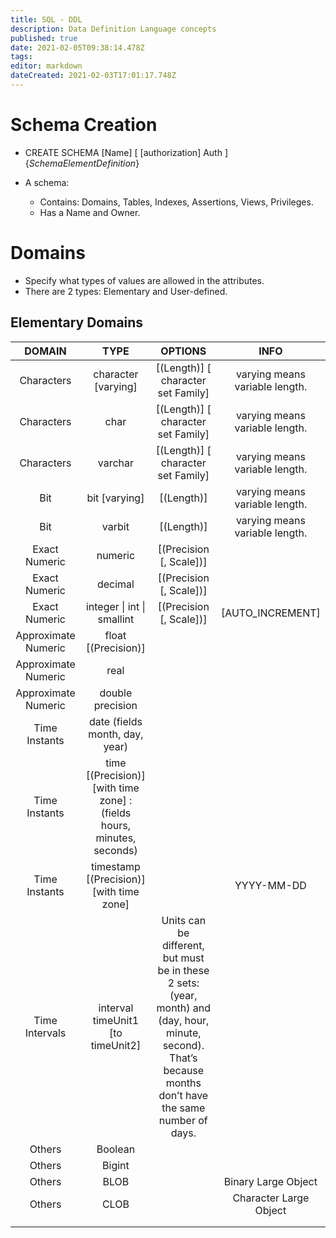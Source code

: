 ```yaml
---
title: SQL - DDL
description: Data Definition Language concepts
published: true
date: 2021-02-05T09:38:14.478Z
tags: 
editor: markdown
dateCreated: 2021-02-03T17:01:17.748Z
---
```


# Schema Creation

- CREATE SCHEMA [Name] [ [authorization] Auth ] {*SchemaElementDefinition*}

- A schema:
	- Contains: Domains, Tables, Indexes, Assertions, Views, Privileges.
	- Has a Name and Owner.

# Domains

- Specify what types of values are allowed in the attributes.
- There are 2 types: Elementary and User-defined.

## Elementary Domains

|            DOMAIN            	|                                  TYPE                                  	|                                                                              OPTIONS                                                                              	|               INFO               	|
|:----------------------------:	|:----------------------------------------------------------------------:	|:-----------------------------------------------------------------------------------------------------------------------------------------------------------------:	|:--------------------------------:	|
|    Characters 	|                          character [varying]                           	| [(Length)] [ character set Family]                                                                                                                                	| varying means variable   length. 	|
|          Characters          	|                                  char                                  	| [(Length)] [ character set Family]                                                                                                                                	| varying means variable   length. 	|
|          Characters          	|                                 varchar                                	| [(Length)] [ character set Family]                                                                                                                                	| varying means variable   length. 	|
|              Bit             	|                            bit   [varying]                             	| [(Length)]                                                                                                                                                        	| varying means variable   length. 	|
|              Bit             	|                                 varbit                                 	| [(Length)]                                                                                                                                                        	| varying means variable length.   	|
|         Exact Numeric        	|                                 numeric                                	| [(Precision [, Scale])]                                                                                                                                           	|                                  	|
|        Exact   Numeric       	|                                 decimal                                	| [(Precision [, Scale])]                                                                                                                                           	|                                  	|
|        Exact   Numeric       	|                      integer \| int \|   smallint                      	|                                                                      [(Precision [, Scale])]                                                                      	|         [AUTO_INCREMENT]         	|
|     Approximate   Numeric    	| float [(Precision)]                                                    	|                                                                                                                                                                   	|                                  	|
|     Approximate   Numeric    	| real                                                                   	|                                                                                                                                                                   	|                                  	|
|     Approximate   Numeric    	| double precision                                                       	|                                                                                                                                                                   	|                                  	|
|         Time Instants        	| date (fields month, day, year)                                         	|                                                                                                                                                                   	|                                  	|
|        Time   Instants       	| time [(Precision)] [with time zone] : (fields hours, minutes, seconds) 	|                                                                                                                                                                   	|                                  	|
|        Time   Instants       	| timestamp [(Precision)] [with time zone]                               	|                                                                                                                                                                   	|            YYYY-MM-DD            	|
|        Time Intervals        	|                    interval timeUnit1 [to timeUnit2]                   	| Units can be different, but must be in these 2   sets: (year, month) and (day, hour, minute, second). That’s because months   don’t have the same number of days. 	|                                  	|
|            Others            	| Boolean                                                                	|                                                                                                                                                                   	|                                  	|
|            Others            	| Bigint                                                                 	|                                                                                                                                                                   	|                                  	|
|            Others            	|                                  BLOB                                  	|                                                                                                                                                                   	| Binary Large Object              	|
|            Others            	|                                  CLOB                                  	|                                                                                                                                                                   	| Character Large Object           	|
|                              	|                                                                        	|                                                                                                                                                                   	|                                  	|
|                              	|                                                                        	|                                                                                                                                                                   	|                                  	|
